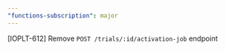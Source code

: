 ```yaml
---
"functions-subscription": major
---
```


[IOPLT-612] Remove `POST /trials/:id/activation-job` endpoint
